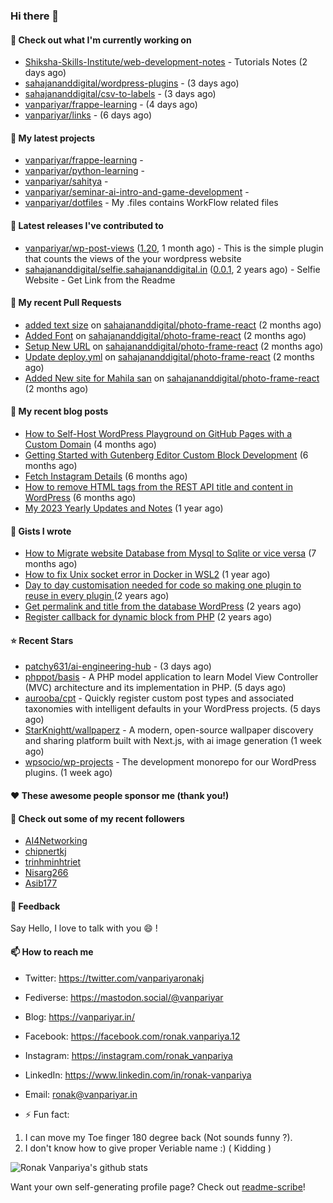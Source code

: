 ### Hi there 👋

#### 👷 Check out what I'm currently working on

- [Shiksha-Skills-Institute/web-development-notes](https://github.com/Shiksha-Skills-Institute/web-development-notes) - Tutorials Notes (2 days ago)
- [sahajananddigital/wordpress-plugins](https://github.com/sahajananddigital/wordpress-plugins) -  (3 days ago)
- [sahajananddigital/csv-to-labels](https://github.com/sahajananddigital/csv-to-labels) -  (3 days ago)
- [vanpariyar/frappe-learning](https://github.com/vanpariyar/frappe-learning) -  (4 days ago)
- [vanpariyar/links](https://github.com/vanpariyar/links) -  (6 days ago)

#### 🌱 My latest projects

- [vanpariyar/frappe-learning](https://github.com/vanpariyar/frappe-learning) - 
- [vanpariyar/python-learning](https://github.com/vanpariyar/python-learning) - 
- [vanpariyar/sahitya](https://github.com/vanpariyar/sahitya) - 
- [vanpariyar/seminar-ai-intro-and-game-development](https://github.com/vanpariyar/seminar-ai-intro-and-game-development) - 
- [vanpariyar/dotfiles](https://github.com/vanpariyar/dotfiles) - My .files contains WorkFlow related files

#### 🔭 Latest releases I've contributed to

- [vanpariyar/wp-post-views](https://github.com/vanpariyar/wp-post-views) ([1.20](https://github.com/vanpariyar/wp-post-views/releases/tag/1.20), 1 month ago) - This is the simple plugin that counts the views of the your wordpress website
- [sahajananddigital/selfie.sahajananddigital.in](https://github.com/sahajananddigital/selfie.sahajananddigital.in) ([0.0.1](https://github.com/sahajananddigital/selfie.sahajananddigital.in/releases/tag/0.0.1), 2 years ago) - Selfie Website - Get Link from the Readme

#### 🔨 My recent Pull Requests

- [added text size](https://github.com/sahajananddigital/photo-frame-react/pull/6) on [sahajananddigital/photo-frame-react](https://github.com/sahajananddigital/photo-frame-react) (2 months ago)
- [Added Font](https://github.com/sahajananddigital/photo-frame-react/pull/5) on [sahajananddigital/photo-frame-react](https://github.com/sahajananddigital/photo-frame-react) (2 months ago)
- [Setup New URL](https://github.com/sahajananddigital/photo-frame-react/pull/4) on [sahajananddigital/photo-frame-react](https://github.com/sahajananddigital/photo-frame-react) (2 months ago)
- [Update deploy.yml](https://github.com/sahajananddigital/photo-frame-react/pull/3) on [sahajananddigital/photo-frame-react](https://github.com/sahajananddigital/photo-frame-react) (2 months ago)
- [Added New site for Mahila san](https://github.com/sahajananddigital/photo-frame-react/pull/2) on [sahajananddigital/photo-frame-react](https://github.com/sahajananddigital/photo-frame-react) (2 months ago)

#### 📜 My recent blog posts

- [How to Self-Host WordPress Playground on GitHub Pages with a Custom Domain](https://vanpariyar.in/blog/how-to-self-host-wordpress-playground-on-github-pages-with-a-custom-domain/) (4 months ago)
- [Getting Started with Gutenberg Editor Custom Block Development](https://vanpariyar.in/blog/how-to-start-with-gutenberg-editor-custom-block-development/) (6 months ago)
- [Fetch Instagram Details](https://vanpariyar.in/blog/fetch-instagram-details/) (6 months ago)
- [How to remove HTML tags from the REST API title and content in WordPress](https://vanpariyar.in/blog/how-to-remove-html-tags-from-the-rest-api-title-and-content-in-wordpress/) (6 months ago)
- [My 2023 Yearly Updates and Notes](https://vanpariyar.in/blog/my-2023-yearly-updates-and-notes/) (1 year ago)

#### 📓 Gists I wrote

- [How to Migrate website Database from Mysql to Sqlite or vice versa](https://gist.github.com/720f04a57721e24eb2af2b1112ec89c4) (7 months ago)
- [How to fix Unix socket error in Docker in WSL2](https://gist.github.com/c3e90157b6aec1f19ae9462941412672) (1 year ago)
- [Day to day customisation needed for code so making one plugin to reuse in every plugin ](https://gist.github.com/95880b458a6110bb9f4d8c588cb4f119) (2 years ago)
- [Get permalink and title from the database WordPress](https://gist.github.com/d955fc9b1678f61b5839d306fa0ab55a) (2 years ago)
- [Register callback for dynamic block from PHP](https://gist.github.com/c31889716cefaa9dec24a40e0beb086f) (2 years ago)

#### ⭐ Recent Stars

- [patchy631/ai-engineering-hub](https://github.com/patchy631/ai-engineering-hub) -  (3 days ago)
- [phppot/basis](https://github.com/phppot/basis) - A PHP model application to learn Model View Controller (MVC) architecture and its implementation in PHP.  (5 days ago)
- [aurooba/cpt](https://github.com/aurooba/cpt) - Quickly register custom post types and associated taxonomies with intelligent defaults in your WordPress projects. (5 days ago)
- [StarKnightt/wallpaperz](https://github.com/StarKnightt/wallpaperz) - A modern, open-source wallpaper discovery and sharing platform built with Next.js, with ai image generation (1 week ago)
- [wpsocio/wp-projects](https://github.com/wpsocio/wp-projects) - The development monorepo for our WordPress plugins. (1 week ago)

#### ❤️ These awesome people sponsor me (thank you!)


#### 👯 Check out some of my recent followers

- [AI4Networking](https://github.com/AI4Networking)
- [chipnertkj](https://github.com/chipnertkj)
- [trinhminhtriet](https://github.com/trinhminhtriet)
- [Nisarg266](https://github.com/Nisarg266)
- [Asib177](https://github.com/Asib177)

#### 💬 Feedback

Say Hello, I love to talk with you :smile: !

#### 📫 How to reach me

- Twitter: https://twitter.com/vanpariyaronakj
- Fediverse: https://mastodon.social/@vanpariyar
- Blog: https://vanpariyar.in/
- Facebook: https://facebook.com/ronak.vanpariya.12
- Instagram: https://instagram.com/ronak_vanpariya
- LinkedIn: https://www.linkedin.com/in/ronak-vanpariya
- Email: ronak@vanpariyar.in

- ⚡ Fun fact:

1. I can move my Toe finger 180 degree back (Not sounds funny ?).
2. I don't know how to give proper Veriable name :) ( Kidding )

![Ronak Vanpariya's github stats](https://github-readme-stats.vercel.app/api?username=vanpariyar&show_icons=true&hide_border=true)

Want your own self-generating profile page? Check out [readme-scribe](https://github.com/muesli/readme-scribe)!

